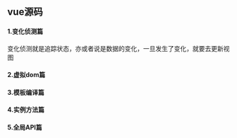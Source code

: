 ## vue源码



#### 1.变化侦测篇

变化侦测就是追踪状态，亦或者说是数据的变化，一旦发生了变化，就要去更新视图

#### 2.虚拟dom篇

#### 3.模板编译篇

#### 4.实例方法篇

#### 5.全局API篇

